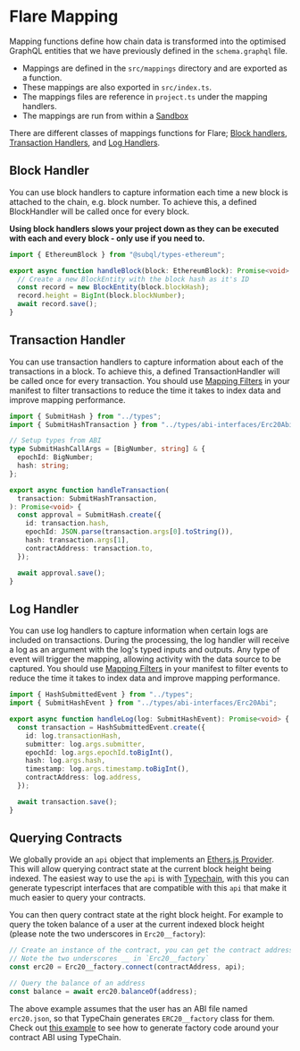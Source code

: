 # Flare Mapping

Mapping functions define how chain data is transformed into the optimised GraphQL entities that we have previously defined in the `schema.graphql` file.

- Mappings are defined in the `src/mappings` directory and are exported as a function.
- These mappings are also exported in `src/index.ts`.
- The mappings files are reference in `project.ts` under the mapping handlers.
- The mappings are run from within a [Sandbox](./sandbox.md)

There are different classes of mappings functions for Flare; [Block handlers](#block-handler), [Transaction Handlers](#transaction-handler), and [Log Handlers](#log-handler).

## Block Handler

You can use block handlers to capture information each time a new block is attached to the chain, e.g. block number. To achieve this, a defined BlockHandler will be called once for every block.

**Using block handlers slows your project down as they can be executed with each and every block - only use if you need to.**

```ts
import { EthereumBlock } from "@subql/types-ethereum";

export async function handleBlock(block: EthereumBlock): Promise<void> {
  // Create a new BlockEntity with the block hash as it's ID
  const record = new BlockEntity(block.blockHash);
  record.height = BigInt(block.blockNumber);
  await record.save();
}
```

## Transaction Handler

You can use transaction handlers to capture information about each of the transactions in a block. To achieve this, a defined TransactionHandler will be called once for every transaction. You should use [Mapping Filters](../manifest/flare.md#mapping-handlers-and-filters) in your manifest to filter transactions to reduce the time it takes to index data and improve mapping performance.

```ts
import { SubmitHash } from "../types";
import { SubmitHashTransaction } from "../types/abi-interfaces/Erc20Abi";

// Setup types from ABI
type SubmitHashCallArgs = [BigNumber, string] & {
  epochId: BigNumber;
  hash: string;
};

export async function handleTransaction(
  transaction: SubmitHashTransaction,
): Promise<void> {
  const approval = SubmitHash.create({
    id: transaction.hash,
    epochId: JSON.parse(transaction.args[0].toString()),
    hash: transaction.args[1],
    contractAddress: transaction.to,
  });

  await approval.save();
}
```

## Log Handler

You can use log handlers to capture information when certain logs are included on transactions. During the processing, the log handler will receive a log as an argument with the log's typed inputs and outputs. Any type of event will trigger the mapping, allowing activity with the data source to be captured. You should use [Mapping Filters](../manifest/flare.md#mapping-handlers-and-filters) in your manifest to filter events to reduce the time it takes to index data and improve mapping performance.

```ts
import { HashSubmittedEvent } from "../types";
import { SubmitHashEvent } from "../types/abi-interfaces/Erc20Abi";

export async function handleLog(log: SubmitHashEvent): Promise<void> {
  const transaction = HashSubmittedEvent.create({
    id: log.transactionHash,
    submitter: log.args.submitter,
    epochId: log.args.epochId.toBigInt(),
    hash: log.args.hash,
    timestamp: log.args.timestamp.toBigInt(),
    contractAddress: log.address,
  });

  await transaction.save();
}
```

## Querying Contracts

We globally provide an `api` object that implements an [Ethers.js Provider](https://docs.ethers.io/v5/api/providers/provider/). This will allow querying contract state at the current block height being indexed. The easiest way to use the `api` is with [Typechain](https://github.com/dethcrypto/TypeChain), with this you can generate typescript interfaces that are compatible with this `api` that make it much easier to query your contracts.

You can then query contract state at the right block height. For example to query the token balance of a user at the current indexed block height (please note the two underscores in `Erc20__factory`):

```ts
// Create an instance of the contract, you can get the contract address from the Transaction or Log
// Note the two underscores __ in `Erc20__factory`
const erc20 = Erc20__factory.connect(contractAddress, api);

// Query the balance of an address
const balance = await erc20.balanceOf(address);
```

The above example assumes that the user has an ABI file named `erc20.json`, so that TypeChain generates `ERC20__factory` class for them. Check out [this example](https://github.com/dethcrypto/TypeChain/tree/master/examples/ethers-v5) to see how to generate factory code around your contract ABI using TypeChain.

